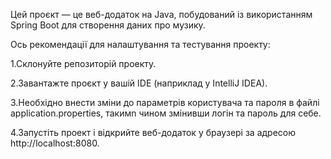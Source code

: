 Цей проєкт — це веб-додаток на Java, побудований із використанням Spring Boot для створення даних про музику.

Ось рекомендації для налаштування та тестування проекту:

1.Склонуйте репозиторій проекту.

2.Завантажте проєкт у вашій IDE (наприклад у IntelliJ IDEA).

3.Необхідно внести зміни до параметрів користувача та пароля в файлі application.properties, такимn чином змінивши логін та пароль для себе.

4.Запустіть проект і відкрийте веб-додаток у браузері за адресою http://localhost:8080.
